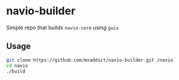 # navio-builder
Simple repo that builds `navio-core` using `guix`

## Usage
```sh
git clone https://github.com/mxaddict/navio-builder.git /navio
cd navio
./build
```
